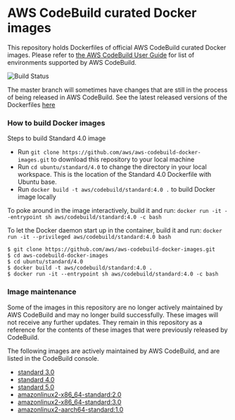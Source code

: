 # AWS CodeBuild curated Docker images

This repository holds Dockerfiles of official AWS CodeBuild curated Docker images. Please refer to [the AWS CodeBuild User Guide](http://docs.aws.amazon.com/codebuild/latest/userguide/build-env-ref.html) for list of environments supported by AWS CodeBuild.

![Build Status](https://codebuild.us-west-2.amazonaws.com/badges?uuid=eyJlbmNyeXB0ZWREYXRhIjoiSkJibVVQVEpvUms1cmw3YVlnU1hSdkpBQ0c5SFgyTkJXMFBFdEU2SWtySHREcUlUVlRhbW4zMEd3NlhsOWIzUWgvRkxhUWVSSTFPZGNNakNHRVNLalY0PSIsIml2UGFyYW1ldGVyU3BlYyI6IlV0QjBRZXRvS0F5dE5vbTciLCJtYXRlcmlhbFNldFNlcmlhbCI6MX0%3D&branch=master)

The master branch will sometimes have changes that are still in the process of being released in AWS CodeBuild.  See the latest released versions of the Dockerfiles [here](https://github.com/aws/aws-codebuild-docker-images/releases)

### How to build Docker images

Steps to build Standard 4.0 image

* Run `git clone https://github.com/aws/aws-codebuild-docker-images.git` to download this repository to your local machine
* Run `cd ubuntu/standard/4.0` to change the directory in your local workspace. This is the location of the Standard 4.0 Dockerfile with Ubuntu base.
* Run `docker build -t aws/codebuild/standard:4.0 .` to build Docker image locally

To poke around in the image interactively, build it and run:
`docker run -it --entrypoint sh aws/codebuild/standard:4.0 -c bash`

To let the Docker daemon start up in the container, build it and run:
`docker run -it --privileged aws/codebuild/standard:4.0 bash`

```
$ git clone https://github.com/aws/aws-codebuild-docker-images.git
$ cd aws-codebuild-docker-images
$ cd ubuntu/standard/4.0
$ docker build -t aws/codebuild/standard:4.0 .
$ docker run -it --entrypoint sh aws/codebuild/standard:4.0 -c bash
```

### Image maintenance

Some of the images in this repository are no longer actively maintained by AWS CodeBuild and may no longer build successfully.  These images will not receive any further updates.  They remain in this repository as a reference for the contents of these images that were previously released by CodeBuild.

The following images are actively maintained by AWS CodeBuild, and are listed in the CodeBuild console.

+ [standard 3.0](ubuntu/standard/3.0)
+ [standard 4.0](ubuntu/standard/4.0)
+ [standard 5.0](ubuntu/standard/5.0)
+ [amazonlinux2-x86_64-standard:2.0](al2/x86_64/standard/2.0)
+ [amazonlinux2-x86_64-standard:3.0](al2/x86_64/standard/3.0)
+ [amazonlinux2-aarch64-standard:1.0](al2/aarch64/standard/1.0)

